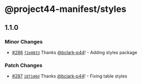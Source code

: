 # @project44-manifest/styles

## 1.1.0

### Minor Changes

- [#286](https://github.com/project44/manifest/pull/286)
  [`f2e0833`](https://github.com/project44/manifest/commit/f2e0833c20e45341594ec201036e55229ef554d3)
  Thanks [@bclark-p44](https://github.com/bclark-p44)! - Adding styles package

### Patch Changes

- [#287](https://github.com/project44/manifest/pull/287)
  [`107140d`](https://github.com/project44/manifest/commit/107140d69e20d637e0bbb5647f73f6dd125d14e5)
  Thanks [@bclark-p44](https://github.com/bclark-p44)! - Fixing table styles
